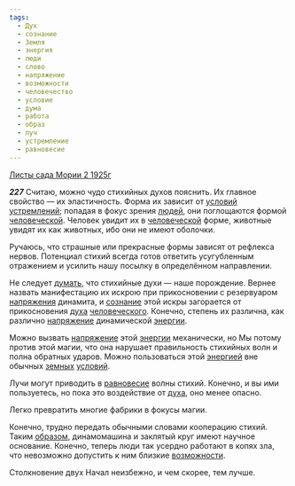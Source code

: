 ```yaml
---
tags:
  - Дух
  - сознание
  - Земля
  - энергия
  - люди
  - слово
  - напряжение
  - возможности
  - человечество
  - условие
  - дума
  - работа
  - образ
  - луч
  - устремление
  - равновесие
---
```


[Листы сада Мории 2 1925г](https://127.0.0.1:4002/agni/1925)

___227___
Считаю, можно чудо стихийных духов пояснить. Их главное свойство — их эластичность. Форма их зависит от [условий](../../../tags/#условие) [устремлений](../../../tags/#устремление); попадая в фокус зрения [людей](../../../tags/#люди), они поглощаются формой [человеческой](../../../tags/#человечество). Человек увидит их в [человеческой](../../../tags/#человечество) форме, животные увидят их как животных, ибо они не имеют оболочки.   

Ручаюсь, что страшные или прекрасные формы зависят от рефлекса нервов. Потенциал стихий всегда готов ответить усугубленным отражением и усилить нашу посылку в определённом направлении.   

Не следует [думать](../../../tags/#дума), что стихийные духи — наше порождение. Вернее назвать манифестацию их искрою при прикосновении с резервуаром [напряжения](../../../tags/#[напряжение](../../../tags/#напряжение)) динамита, и [сознание](../../../tags/#сознание) этой искры загорается от прикосновения [духа](../../../tags/#Дух) [человеческого](../../../tags/#человечество). Конечно, степень их различна, как различно [напряжение](../../../tags/#напряжение) динамической [энергии](../../../tags/#энергия).   

Можно вызвать [напряжение](../../../tags/#напряжение) этой [энергии](../../../tags/#энергия) механически, но Мы потому против этой магии, что она нарушает правильность стихийных волн и полна обратных ударов. Можно пользоваться этой [энергией](../../../tags/#энергия) вне обычных [земных](../../../tags/#Земля) [условий](../../../tags/#условие).   

Лучи могут приводить в [равновесие](../../../tags/#равновесие) волны стихий. Конечно, и вы ими пользуетесь, но пока это воздействие от [духа](../../../tags/#Дух), оно менее опасно.   

Легко превратить многие фабрики в фокусы магии.   

Конечно, трудно передать обычными словами кооперацию стихий. Таким [образом](../../../tags/#образ), динамомашина и заклятый круг имеют научное основание. Конечно, теперь люди так усердно работают в копях зла, что невозможно допустить к ним близкие [возможности](../../../tags/#возможности).   

Столкновение двух Начал неизбежно, и чем скорее, тем лучше.   

